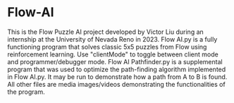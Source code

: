 # Flow-AI
This is the Flow Puzzle AI project developed by Victor Liu during an internship at the University of Nevada Reno in 2023. 
Flow AI.py is a fully functioning program that solves classic 5x5 puzzles from Flow using reinforcement learning. Use "clientMode" to toggle between client mode and programmer/debugger mode.
Flow AI Pathfinder.py is a supplemental program that was used to optimize the path-finding algorithm implemented in Flow AI.py. It may be run to demonstrate how a path from A to B is found. 
All other files are media images/videos demonstrating the functionalities of the program. 
